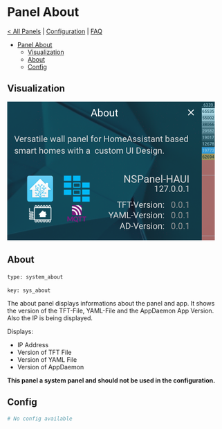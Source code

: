 # Panel About

[< All Panels](README.md) | [Configuration](../Config.md) | [FAQ](../FAQ.md)

- [Panel About](#panel-about)
  - [Visualization](#visualization)
  - [About](#about)
  - [Config](#config)

## Visualization

![Panel About](../assets/panel_about.png)

## About

`type: system_about`

`key: sys_about`

The about panel displays informations about the panel and app. It shows the version of the TFT-File, YAML-File and the AppDaemon App Version. Also the IP is being displayed.


Displays:

- IP Address
- Version of TFT File
- Version of YAML File
- Version of AppDaemon

**This panel a system panel and should not be used in the configuration.**

## Config

```yaml
# No config available
```
